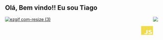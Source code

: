 ## Olá, Bem vindo!! Eu sou  Tiago 


<div>
<a href="https://github.com/TiagoX8/TiagoX8">
<img height="180em" img align="right" src="https://github-readme-stats.vercel.app/api/top-langs/?username=TiagoX8&layout=compact&langs_count=16&theme=midnight-purple"/>
</div>
  
 ![ezgif com-resize (3)](https://user-images.githubusercontent.com/114080034/226196363-00ea3035-3aa7-4625-8a7f-0c18120e6975.gif)
<div>
  
<img align="right" alt="Tiago-JS" height="30" width="40" src="https://raw.githubusercontent.com/devicons/devicon/master/icons/javascript/javascript-plain.svg">
</div>
